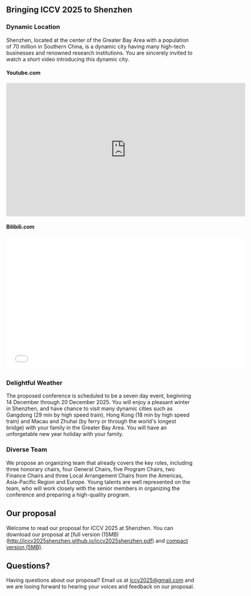 ## Bringing ICCV 2025 to Shenzhen

### Dynamic Location

Shenzhen, located at the center of the Greater Bay Area with a population of 70 million in Southern China, is a dynamic city having many high-tech businesses and renowned research institutions.  You are sincerely invited to watch a short video introducing this dynamic city.

#### Youtube.com 
<iframe width="638" height="356" src="https://www.youtube.com/embed/kahd3KmNsOE" frameborder="0" allow="accelerometer; autoplay; encrypted-media; gyroscope; picture-in-picture" allowfullscreen></iframe>

#### Bilibili.com
<iframe width="638" height="356" src="//player.bilibili.com/player.html?aid=19348684&bvid=BV1sW411n7EJ&cid=31553075&page=1" scrolling="no" border="0" frameborder="no" framespacing="0" allowfullscreen="true"> </iframe>

### Delightful Weather

The proposed conference is scheduled to be a seven day event, beginning 14 December through 20 December 2025. You will enjoy a pleasant winter in Shenzhen, and have chance to visit many dynamic cities such as Gangdong (29 min by high speed train), Hong Kong (18 min by high speed train) and Macau and Zhuhai (by ferry or through the world's longest bridge) with your family in the Greater Bay Area. You will have an unforgetable new year holiday with your family.

### Diverse Team 

We propose an organizing team that already covers the key roles, including three honorary chairs, four General Chairs, five Program Chairs, two Finance Chairs and three Local Arrangement Chairs from the Americas, Asia-Pacific Region and Europe. Young talents are well represented on the team, who will work closely with the senior members in organizing the conference and preparing a high-quality program.

## Our proposal

Welcome to read our proposal for ICCV 2025 at Shenzhen. You can download our proposal at [full version (15MB)(http://iccv2025shenzhen.github.io/iccv2025shenzhen.pdf) and [compact version (5MB)](http://iccv2025shenzhen.github.io/iccv2025shenzhen.pdf).



## Questions?

Having questions about our proposal? Email us at iccv2025@gmail.com and we are looing forward to hearing your voices and feedback on our proposal.

